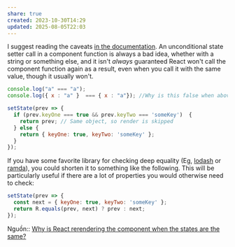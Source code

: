 ```yaml
---
share: true
created: 2023-10-30T14:29
updated: 2025-08-05T22:03
---
```

I suggest reading the caveats [in the documentation](https://react.dev/reference/react/useState#usestate). An unconditional state setter call in a component function is always a bad idea, whether with a string or something else, and it isn't _always_ guaranteed React won't call the component function again as a result, even when you call it with the same value, though it usually won't.
```js
console.log("a" === "a");
console.log({ x : "a" }  === { x : "a"}); //Why is this false when above is true
```

```javascript
setState(prev => {
  if (prev.keyOne === true && prev.keyTwo === 'someKey')  {
    return prev; // Same object, so render is skipped
  } else {
    return { keyOne: true, keyTwo: 'someKey' };
  }
});
```

If you have some favorite library for checking deep equality (Eg, [lodash](https://lodash.com/docs/4.17.15#isEqual) or [ramda](https://ramdajs.com/docs/#equals)), you could shorten it to something like the following. This will be particularly useful if there are a lot of properties you would otherwise need to check:

```javascript
setState(prev => {
  const next = { keyOne: true, keyTwo: 'someKey' };
  return R.equals(prev, next) ? prev : next;
});
```
Nguồn:: [Why is React rerendering the component when the states are the same?](https://stackoverflow.com/a/73808292/3416774)